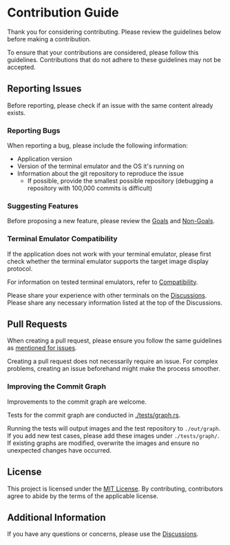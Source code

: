# Contribution Guide

Thank you for considering contributing. Please review the guidelines below before making a contribution.

To ensure that your contributions are considered, please follow this guidelines. Contributions that do not adhere to these guidelines may not be accepted.

## Reporting Issues

Before reporting, please check if an issue with the same content already exists.

### Reporting Bugs

When reporting a bug, please include the following information:

- Application version
- Version of the terminal emulator and the OS it's running on
- Information about the git repository to reproduce the issue
  - If possible, provide the smallest possible repository (debugging a repository with 100,000 commits is difficult)

### Suggesting Features

Before proposing a new feature, please review the [Goals](./README.md#goals) and [Non-Goals](./README.md#non-goals).

### Terminal Emulator Compatibility

If the application does not work with your terminal emulator, please first check whether the terminal emulator supports the target image display protocol.

For information on tested terminal emulators, refer to [Compatibility](./README.md#compatibility).

Please share your experience with other terminals on the [Discussions](https://github.com/lusingander/serie/discussions/29). Please share any necessary information listed at the top of the Discussions.

## Pull Requests

When creating a pull request, please ensure you follow the same guidelines as [mentioned for issues](#reporting-issues).

Creating a pull request does not necessarily require an issue. For complex problems, creating an issue beforehand might make the process smoother.

### Improving the Commit Graph

Improvements to the commit graph are welcome.

Tests for the commit graph are conducted in [./tests/graph.rs](./tests/graph.rs).

Running the tests will output images and the test repository to `./out/graph`.
If you add new test cases, please add these images under `./tests/graph/`.
If existing graphs are modified, overwrite the images and ensure no unexpected changes have occurred.

## License

This project is licensed under the [MIT License](LICENSE). By contributing, contributors agree to abide by the terms of the applicable license.

## Additional Information

If you have any questions or concerns, please use the [Discussions](https://github.com/lusingander/serie/discussions).
